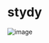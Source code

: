 # stydy

![image](https://github.com/xiaotianzhen/stydy/master/menu/src/main/res/mipmap-hdpi/ic_launcher.png) 
